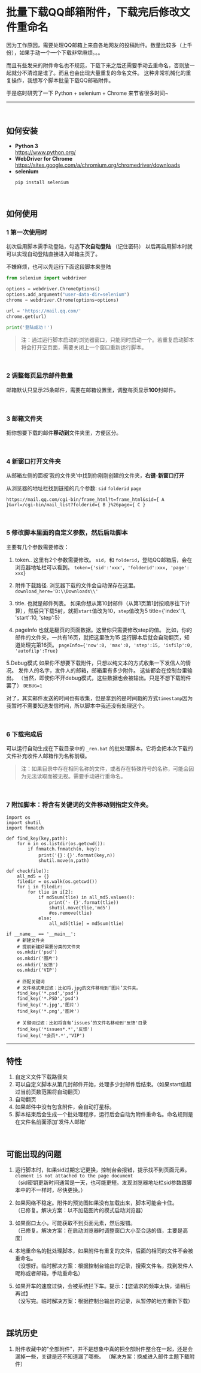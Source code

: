 # 批量下载QQ邮箱附件，下载完后修改文件重命名

因为工作原因，需要处理QQ邮箱上来自各地网友的投稿附件。数量比较多（上千份），如果手动一个一个下载非常麻烦。。。  

而且有些发来的附件命名也不规范，下载下来之后还需要手动去重命名，否则放一起就分不清谁是谁了。而且也会出现大量重复的命名文件。
这种非常机械化的重复操作，我想写个脚本批量下载QQ邮箱附件。  

于是临时研究了一下 Python + selenium + Chrome 来节省很多时间~

---
  
<br>

## 如何安装

- **Python 3**   
  https://www.python.org/
- **WebDriver for Chrome**   
  https://sites.google.com/a/chromium.org/chromedriver/downloads
- **selenium**
  ```
  pip install selenium
  ```
  

<br>
 
## 如何使用


### 1 第一次使用时

初次启用脚本需手动登陆，勾选**下次自动登陆** （记住密码）
以后再启用脚本时就可以实现自动登陆直接进入邮箱主页了。

不嫌麻烦，也可以先运行下面这段脚本来登陆

``` python
from selenium import webdriver

options = webdriver.ChromeOptions()
options.add_argument("user-data-dir=selenium")
chrome = webdriver.Chrome(options=options)

url = 'https://mail.qq.com/'
chrome.get(url)

print('登陆成功！')
```
  
  
> 注：通过运行脚本启动的浏览器窗口，只能同时启动一个。若重复启动脚本将会打开空页面，需要关闭上一个窗口重新运行脚本。
<br>   

### 2 调整每页显示邮件数量 
邮箱默认只显示25条邮件，需要在邮箱设置里，调整每页显示**100**封邮件。

<br>  

### 3 邮箱文件夹
把你想要下载的邮件**移动到**文件夹里，方便区分。
  
<br>
  
### 4 新窗口打开文件夹
从邮箱左侧的面板‘我的文件夹’中找到你刚刚创建的文件夹，**右键-新窗口打开**
  
从浏览器的地址栏找到链接的几个参数: `sid` `folderid` `page`  
```
https://mail.qq.com/cgi-bin/frame_html?t=frame_html&sid={ A }&url=/cgi-bin/mail_list?folderid={ B }%26page={ C }
```
  
<br>
  
### 5 修改脚本里面的自定义参数，然后启动脚本

主要有几个参数需要修改：

1. token..
这里有2个参数需要修改。 ``sid``，和 ``folderid``，登陆QQ邮箱后，会在浏览器地址栏可以看到。
``` token={'sid':'xxx', 'folderid':xxx, 'page': xxx} ```
  
  
2. 附件下载路径.
浏览器下载的文件会自动保存在这里。
``` download_here='D:\\Downloads\\' ```
  
  
3. title.
也就是邮件列表。
如果你想从第10封邮件（从第1页第1封按顺序往下计算），然后只下载5封，就把``start``值改为10，`step`值改为5
title={'index':1, 'start':10, 'step':5}

  
4. pageInfo
也就是翻页的页面数据。这里你只需要修改step的值。
比如，你的邮件的文件夹，一共有16页，就把这里改为15
运行脚本后就会自动翻页，知道处理完第16页。
```pageInfo={'now':0, 'max':0, 'step':15, 'isfilp':0, 'autofilp':True} ```


5.Debug模式
如果你不想要下载附件，只想以纯文本的方式收集一下发信人的情况。
发件人的名字，发件人的邮箱，邮箱里有多少附件。
这些都会在控制台里输出。
（当然，即使你不开debug模式，这些数据也会被输出。只是不想下载附件罢了）
``` DEBUG=1 ```

对了，其实邮件发送的时间也有收集，但是拿到的是时间戳的方式`` timestamp ``因为我暂时不需要知道发信时间，所以脚本中我还没有处理这个。


<br>

### 6 下载完成后
可以运行自动生成在下载目录中的 `_ren.bat` 的批处理脚本。它将会把本次下载的文件补充收件人邮箱作为名称前缀。

> 注：如果目录中存在相同名称的文件，或者存在特殊符号的名称，可能会因为无法读取而被无视。需要手动进行重命名。

<br>

### 7 附加脚本：将含有关键词的文件移动到指定文件夹。

```
import os
import shutil
import fnmatch

def find_key(key,path):
    for n in os.listdir(os.getcwd()):
        if fnmatch.fnmatch(n, key):
            print('{}：{}'.format(key,n))
            shutil.move(n,path)

def checkfile():
    all_md5 = {}
    filedir = os.walk(os.getcwd())
    for i in filedir:
        for tlie in i[2]:
            if md5sum(tlie) in all_md5.values():
                print('- {}'.format(tlie))
                shutil.move(tlie,'md5')
                #os.remove(tlie)
            else:
                all_md5[tlie] = md5sum(tlie)

if __name__ == '__main__':
    # 新建文件夹
    # 提前新建好需要分类的文件夹
    os.mkdir('psd')
    os.mkdir('图片')
    os.mkdir('反馈')
    os.mkdir('VIP')

    # 匹配关键词
    # 文件格式来过滤：比如将.jpg的文件移动到‘图片’文件夹。
    find_key('*.psd','psd')
    find_key('*.PSD','psd')
    find_key('*.jpg','图片')
    find_key('*.png','图片')
    
    # 关键词过滤：比如将含有‘issues’的文件名移动到'反馈'目录
    find_key('*issues*.*','反馈')
    find_key('*会员*.*','VIP')
```

---
  
## 特性
1. 自定义文件下载路径夹
2. 可以自定义脚本从第几封邮件开始，处理多少封邮件后结束。（如果start值超过当前页数范围将自动翻页）
2. 自动翻页
3. 如果邮件中没有包含附件，会自动打星标。
4. 脚本结束后会生成一个批处理程序，运行后会自动为附件重命名。命名规则是在文件名前面添加'发件人邮箱' 
  
<br>

## 可能出现的问题

1. 运行脚本时，如果sid过期忘记更换，控制台会报错，提示找不到页面元素。` element is not attached to the page document`  
   （sid密钥更新时间通常是一天，也可能更短。发现浏览器地址栏sid参数跟脚本中的不一样时，尽快更换。）

2. 如果网络不稳定。附件的预览图如果没有加载出来，脚本可能会卡住。  
  （已修复。解决方案：以不加载图片的模式启动浏览器）

3. 如果窗口太小，可能获取不到页面元素，然后报错。  
  （已修复。解决方案：在启动浏览器时调整窗口大小至合适的值，主要是高度）
 
4. 本地重命名的批处理脚本，如果附件有重复的文件，后面的相同的文件不会被重命名。  
  （没想好。临时解决方案：根据控制台输出的记录，搜索文件名，找到发件人昵称或者邮箱，手动重命名）

5. 如果开车的速度过快，会被系统拦下车。提示：【您请求的频率太快，请稍后再试】  
   （没写完。临时解决方案：根据控制台输出的记录，从暂停的地方重新下载）
  
<br>
  
## 踩坑历史
1. 附件收藏中的"全部附件"，并不是想象中真的把全部附件整合在一起，还是会漏掉一些，关键是还不知道漏了哪些。
  （解决方案：换成进入邮件主题下载附件）

